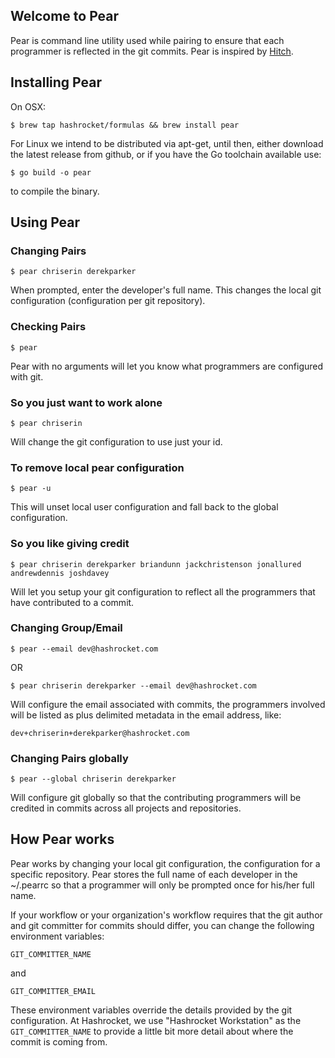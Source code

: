## Welcome to Pear

Pear is command line utility used while pairing to ensure that each programmer is reflected in the git commits. Pear is inspired by [Hitch](https://github.com/therubymug/hitch).

## Installing Pear

On OSX:

	$ brew tap hashrocket/formulas && brew install pear

For Linux we intend to be distributed via apt-get, until then, either download the latest release from github, or if you have the Go toolchain available use:

	$ go build -o pear

to compile the binary.

## Using Pear
### Changing Pairs

	$ pear chriserin derekparker

When prompted, enter the developer's full name. This changes the local git configuration (configuration per git repository).

### Checking Pairs

	$ pear

Pear with no arguments will let you know what programmers are configured with git.

### So you just want to work alone

	$ pear chriserin

Will change the git configuration to use just your id.

### To remove local pear configuration

	$ pear -u

This will unset local user configuration and fall back to the global configuration.

### So you like giving credit

	$ pear chriserin derekparker briandunn jackchristenson jonallured andrewdennis joshdavey

Will let you setup your git configuration to reflect all the programmers that have contributed to a commit.

### Changing Group/Email

	$ pear --email dev@hashrocket.com

OR

	$ pear chriserin derekparker --email dev@hashrocket.com

Will configure the email associated with commits, the programmers involved will be listed as plus delimited metadata in the email address, like:

	dev+chriserin+derekparker@hashrocket.com

### Changing Pairs globally

	$ pear --global chriserin derekparker

Will configure git globally so that the contributing programmers will be credited in commits across all projects and repositories.

## How Pear works

Pear works by changing your local git configuration, the configuration for a specific repository. Pear stores the full name of each developer in the ~/.pearrc so that a programmer will only be prompted once for his/her full name.

If your workflow or your organization's workflow requires that the git author and git committer for commits should differ, you can change the following environment variables:

	GIT_COMMITTER_NAME

and

	GIT_COMMITTER_EMAIL

These environment variables override the details provided by the git configuration. At Hashrocket, we use "Hashrocket Workstation" as the `GIT_COMMITTER_NAME` to provide a little bit more detail about where the commit is coming from.
